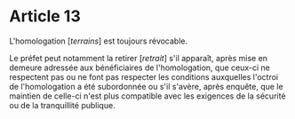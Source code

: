 # Article 13

L'homologation [*terrains*] est toujours révocable.

Le préfet peut notamment la retirer [*retrait*] s'il apparaît, après mise en demeure adressée aux bénéficiaires de l'homologation, que ceux-ci ne respectent pas ou ne font pas respecter les conditions auxquelles l'octroi de l'homologation a été subordonnée ou s'il s'avère, après enquête, que le maintien de celle-ci n'est plus compatible avec les exigences de la sécurité ou de la tranquillité publique.
